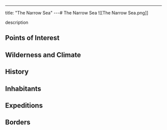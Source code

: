 ---
title: "The Narrow Sea"
---# The Narrow Sea
![[The Narrow Sea.png]]

description

## Points of Interest

## Wilderness and Climate

## History

## Inhabitants

## Expeditions

## Borders